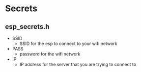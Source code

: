 # Secrets

## esp_secrets.h
- SSID 
    - SSID for the esp to connect to your wifi network
- PASS
    - password for the wifi network
- IP
    - IP address for the server that you are trying to connect to
